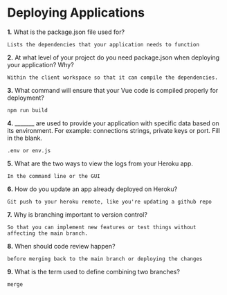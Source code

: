 # Deploying Applications

**1.** What is the package.json file used for?
<!-- enter you answer in the space below -->
```
Lists the dependencies that your application needs to function
``` 
**2.** At what level of your project do you need package.json when deploying your application? Why?
<!-- enter you answer in the space below -->
```
Within the client workspace so that it can compile the dependencies.
```
**3.** What command will ensure that your Vue code is compiled properly for deployment?
<!-- enter you answer in the space below -->
```
npm run build
```
**4.** _______ are used to provide your application with specific data based on its environment. For example: connections strings, private keys or port. Fill in the blank.
<!-- enter you answer in the space below -->
```
.env or env.js
```
**5.** What are the two ways to view the logs from your Heroku app.
<!-- enter you answer in the space below -->
```
In the command line or the GUI
```
**6.** How do you update an app already deployed on Heroku?
<!-- enter you answer in the space below -->
```
Git push to your heroku remote, like you're updating a github repo
```
**7.** Why is branching important to version control?
<!-- enter you answer in the space below -->
```
So that you can implement new features or test things without affecting the main branch. 
```
**8.** When should code review happen?
<!-- enter you answer in the space below -->
```
before merging back to the main branch or deploying the changes
```
**9.** What is the term used to define combining two branches?
<!-- enter you answer in the space below -->
```
merge
```